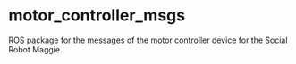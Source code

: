 # motor_controller_msgs
ROS package for the messages of the motor controller device for the Social Robot Maggie.
